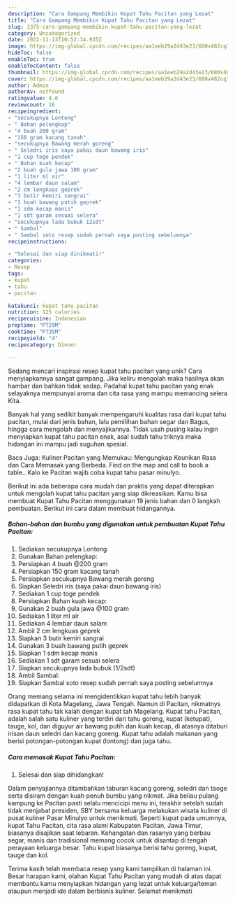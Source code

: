 ```yaml
---
description: "Cara Gampang Membikin Kupat Tahu Pacitan yang Lezat"
title: "Cara Gampang Membikin Kupat Tahu Pacitan yang Lezat"
slug: 1375-cara-gampang-membikin-kupat-tahu-pacitan-yang-lezat
category: Uncategorized
date: 2022-11-13T10:52:34.935Z
image: https://img-global.cpcdn.com/recipes/aa1eeb29a2d43e23/680x482cq70/kupat-tahu-pacitan-foto-resep-utama.jpg
hideToc: false
enableToc: true
enableTocContent: false
thumbnail: https://img-global.cpcdn.com/recipes/aa1eeb29a2d43e23/680x482cq70/kupat-tahu-pacitan-foto-resep-utama.jpg
cover: https://img-global.cpcdn.com/recipes/aa1eeb29a2d43e23/680x482cq70/kupat-tahu-pacitan-foto-resep-utama.jpg
author: Admin
authorAv: notfound
ratingvalue: 4.6
reviewcount: 16
recipeingredient:
- "secukupnya Lontong"
- " Bahan pelengkap"
- "4 buah 200 gram"
- "150 gram kacang tanah"
- "secukupnya Bawang merah goreng"
- " Seledri iris saya pakai daun bawang iris"
- "1 cup toge pendek"
- " Bahan kuah kecap"
- "2 buah gula jawa 100 gram"
- "1 liter ml air"
- "4 lembar daun salam"
- "2 cm lengkuas geprek"
- "3 butir kemiri sangrai"
- "3 buah bawang putih geprek"
- "1 sdm kecap manis"
- "1 sdt garam sesuai selera"
- "secukupnya lada bubuk 12sdt"
- " Sambal"
- " Sambal soto resep sudah pernah saya posting sebelumnya"
recipeinstructions:

- "Selesai dan siap dinikmati!"
categories:
- Resep
tags:
- kupat
- tahu
- pacitan

katakunci: kupat tahu pacitan 
nutrition: 125 calories
recipecuisine: Indonesian
preptime: "PT29M"
cooktime: "PT35M"
recipeyield: "4"
recipecategory: Dinner

---
```





Sedang mencari inspirasi resep kupat tahu pacitan yang unik? Cara menyiapkannya sangat gampang. Jika keliru mengolah maka hasilnya akan hambar dan bahkan tidak sedap. Padahal kupat tahu pacitan yang enak selayaknya mempunyai aroma dan cita rasa yang mampu memancing selera Kita.





Banyak hal yang sedikit banyak mempengaruhi kualitas rasa dari kupat tahu pacitan, mulai dari jenis bahan, lalu pemilihan bahan segar dan Bagus, hingga cara mengolah dan menyajikannya. Tidak usah pusing kalau ingin menyiapkan kupat tahu pacitan enak,      asal sudah tahu triknya maka hidangan ini mampu jadi suguhan spesial.














Baca Juga: Kuliner Pacitan yang Memukau: Mengungkap Keunikan Rasa dan Cara Memasak yang Berbeda. Find on the map and call to book a table.. Kalo ke Pacitan wajib coba kupat tahu pasar minulyo.






Berikut ini ada beberapa cara mudah dan praktis yang dapat diterapkan untuk mengolah kupat tahu pacitan yang siap dikreasikan. Kamu bisa membuat Kupat Tahu Pacitan menggunakan 19 jenis bahan dan 0 langkah pembuatan. Berikut ini cara dalam membuat hidangannya.

<!--inarticleads1-->

##### Bahan-bahan dan bumbu yang digunakan untuk pembuatan Kupat Tahu Pacitan:

1. Sediakan secukupnya Lontong
1. Gunakan  Bahan pelengkap:
1. Persiapkan 4 buah @200 gram
1. Persiapkan 150 gram kacang tanah
1. Persiapkan secukupnya Bawang merah goreng
1. Siapkan  Seledri iris (saya pakai daun bawang iris)
1. Sediakan 1 cup toge pendek
1. Persiapkan  Bahan kuah kecap:
1. Gunakan 2 buah gula jawa @100 gram
1. Sediakan 1 liter ml air
1. Sediakan 4 lembar daun salam
1. Ambil 2 cm lengkuas geprek
1. Siapkan 3 butir kemiri sangrai
1. Gunakan 3 buah bawang putih geprek
1. Siapkan 1 sdm kecap manis
1. Sediakan 1 sdt garam sesuai selera
1. Siapkan secukupnya lada bubuk (1/2sdt)
1. Ambil  Sambal:
1. Siapkan  Sambal soto resep sudah pernah saya posting sebelumnya


Orang memang selama ini mengidentikkan kupat tahu lebih banyak didapatkan di Kota Magelang, Jawa Tengah. Namun di Pacitan, nikmatnys rasa kupat tahu tak kalah dengan kupat tah Magelang. Kupat tahu Pacitan, adalah salah satu kuliner yang terdiri dari tahu goreng, kupat (ketupat), tauge, kol, dan diguyur air bawang putih dan kuah kecap, di atasnya ditaburi irisan daun seledri dan kacang goreng. Kupat tahu adalah makanan yang berisi potongan-potongan kupat (lontong) dan juga tahu. 

<!--inarticleads2-->

##### Cara memasak Kupat Tahu Pacitan:


1. Selesai dan siap dihidangkan!

Dalam penyajiannya ditambahkan taburan kacang goreng, seledri dan taoge serta disiram dengan kuah penuh bumbu yang nikmat. Jika beliau pulang kampung ke Pacitan pasti selalu mencicipi menu ini, terakhir setelah sudah tidak menjabat presiden, SBY bersama keluarga melakukan wisata kuliner di pusat kuliner Pasar Minulyo untuk menikmati. Seperti kupat pada umumnya, kupat Tahu Pacitan, cita rasa alami Kabupaten Pacitan, Jawa Timur, biasanya disajikan saat lebaran. Kehangatan dan rasanya yang berbau segar, manis dan tradisional memang cocok untuk disantap di tengah perayaan keluarga besar. Tahu kupat biasanya berisi tahu goreng, kupat, tauge dan kol. 

Terima kasih telah membaca resep yang kami tampilkan di halaman ini. Besar harapan kami, olahan Kupat Tahu Pacitan yang mudah di atas dapat membantu kamu menyiapkan hidangan yang lezat untuk keluarga/teman ataupun menjadi ide dalam berbisnis kuliner. Selamat menikmati
